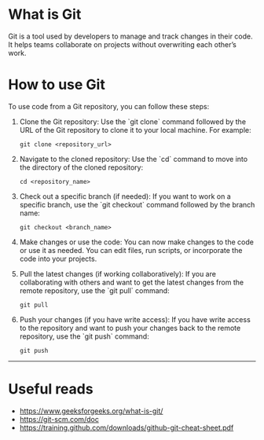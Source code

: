 # What is Git

Git is a tool used by developers to manage and track changes in their code. It helps teams collaborate on projects without overwriting each other’s work.

# How to use Git

To use code from a Git repository, you can follow these steps:

1. Clone the Git repository:
   Use the \`git clone\` command followed by the URL of the Git repository to clone it to your local machine. For example:
   
   ```shell
   git clone <repository_url>
   ```

2. Navigate to the cloned repository:
   Use the \`cd\` command to move into the directory of the cloned repository:
   
   ```shell
   cd <repository_name>
   ```

3. Check out a specific branch (if needed):
   If you want to work on a specific branch, use the \`git checkout\` command followed by the branch name:
   
   ```shell
   git checkout <branch_name>
   ```

4. Make changes or use the code:
   You can now make changes to the code or use it as needed. You can edit files, run scripts, or incorporate the code into your projects.

5. Pull the latest changes (if working collaboratively):
   If you are collaborating with others and want to get the latest changes from the remote repository, use the \`git pull\` command:
   
   ```shell
   git pull
   ```

6. Push your changes (if you have write access):
   If you have write access to the repository and want to push your changes back to the remote repository, use the \`git push\` command:
   
   ```shell
   git push
   ```

---

# Useful reads

- <https://www.geeksforgeeks.org/what-is-git/>
- <https://git-scm.com/doc>
- <https://training.github.com/downloads/github-git-cheat-sheet.pdf>
